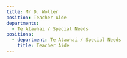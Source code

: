 ```yaml
---
title: Mr D. Woller
position: Teacher Aide
departments:
  - Te Atawhai / Special Needs
positions:
  - department: Te Atawhai / Special Needs
    title: Teacher Aide
---
```



